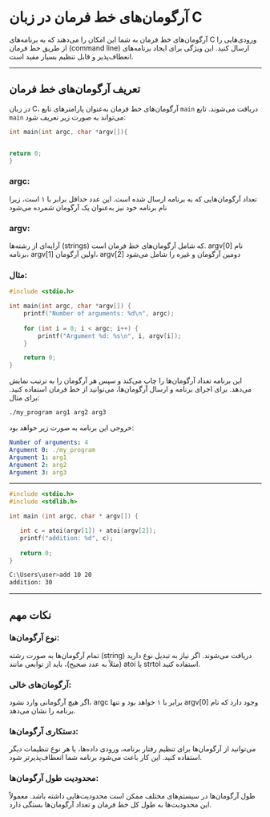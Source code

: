 # آرگومان‌های خط فرمان در زبان C

آرگومان‌های خط فرمان به شما این امکان را می‌دهند که به برنامه‌های C ورودی‌هایی را از طریق خط فرمان (command line) ارسال کنید. این ویژگی برای ایجاد برنامه‌های انعطاف‌پذیر و قابل تنظیم بسیار مفید است.

---

## تعریف آرگومان‌های خط فرمان

در زبان C، آرگومان‌های خط فرمان به‌عنوان پارامترهای تابع `main` دریافت می‌شوند. تابع `main` می‌تواند به صورت زیر تعریف شود:

```c
int main(int argc, char *argv[]){


return 0;
}
```

### argc:
تعداد آرگومان‌هایی که به برنامه ارسال شده است. این عدد حداقل برابر با ۱ است، زیرا نام برنامه خود نیز به‌عنوان یک آرگومان شمرده می‌شود
### argv:
آرایه‌ای از رشته‌ها (strings) که شامل آرگومان‌های خط فرمان است. argv[0] نام برنامه، argv[1] اولین آرگومان، argv[2] دومین آرگومان و غیره را شامل می‌شود

### مثال:

```c
#include <stdio.h>

int main(int argc, char *argv[]) {
    printf("Number of arguments: %d\n", argc);
    
    for (int i = 0; i < argc; i++) {
        printf("Argument %d: %s\n", i, argv[i]);
    }

    return 0;
}
```
این برنامه تعداد آرگومان‌ها را چاپ می‌کند و سپس هر آرگومان را به ترتیب نمایش می‌دهد.
برای اجرای برنامه و ارسال آرگومان‌ها، می‌توانید از خط فرمان استفاده کنید. برای مثال:
```bash
./my_program arg1 arg2 arg3
```
خروجی این برنامه به صورت زیر خواهد بود:

```yaml
Number of arguments: 4
Argument 0: ./my_program
Argument 1: arg1
Argument 2: arg2
Argument 3: arg3
```

---

```c
#include <stdio.h>
#include <stdlib.h>

int main (int argc, char * argv[]) {

   int c = atoi(argv[1]) + atoi(argv[2]);
   printf("addition: %d", c);
   
   return 0;
}
```
```bash
C:\Users\user>add 10 20
addition: 30
```

---
## نکات مهم
### نوع آرگومان‌ها:
تمام آرگومان‌ها به صورت رشته (string) دریافت می‌شوند. اگر نیاز به تبدیل نوع دارید (مثلاً به عدد صحیح)، باید از توابعی مانند atoi یا strtol استفاده کنید.

### آرگومان‌های خالی:
اگر هیچ آرگومانی وارد نشود، argc برابر با ۱ خواهد بود و تنها argv[0] وجود دارد که نام برنامه را نشان می‌دهد.

### دستکاری آرگومان‌ها:
می‌توانید از آرگومان‌ها برای تنظیم رفتار برنامه، ورودی داده‌ها، یا هر نوع تنظیمات دیگر استفاده کنید. این کار باعث می‌شود برنامه شما انعطاف‌پذیرتر شود.

### محدودیت طول آرگومان‌ها:
طول آرگومان‌ها در سیستم‌های مختلف ممکن است محدودیت‌هایی داشته باشد. معمولاً این محدودیت‌ها به طول کل خط فرمان و تعداد آرگومان‌ها بستگی دارد.

